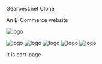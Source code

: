
Gearbest.net Clone

An E-Commerce website

![logo](https://github.com/Murli0399/quixotic-vest-9795/blob/main/Screenshots/Home-Page.png)

![logo](https://github.com/Murli0399/quixotic-vest-9795/blob/main/Screenshots/Registration-Page.png)
![logo](https://github.com/Murli0399/quixotic-vest-9795/blob/main/Screenshots/Login-Page.png)
![logo](https://github.com/Murli0399/quixotic-vest-9795/blob/main/Screenshots/Product-Page.png)
![logo](https://github.com/Murli0399/quixotic-vest-9795/blob/main/Screenshots/Cart-Page.png)
![logo](https://github.com/Murli0399/quixotic-vest-9795/blob/main/Screenshots/Payment-Page.png)



It is cart-page

